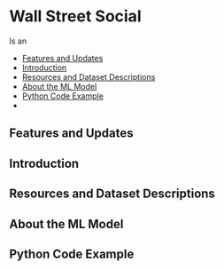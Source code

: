 # Wall Street Social
Is an 

* [Features and Updates](https://github.com/JGolafshan/WallStreetSocial/blob/master/README.md#features-and-updates)
* [Introduction](https://github.com/JGolafshan/WallStreetSocial/blob/master/README.md#features-and-updates)
* [Resources and Dataset Descriptions](https://github.com/JGolafshan/WallStreetSocial/blob/master/README.md#resources-and-dataset-descriptions)
* [About the ML Model](https://github.com/JGolafshan/WallStreetSocial/blob/master/README.md#about-the-ml-model)
* [Python Code Example](https://github.com/JGolafshan/WallStreetSocial/blob/master/README.md#python-code-example)
* 
## Features and Updates
## Introduction
## Resources and Dataset Descriptions
## About the ML Model
## Python Code Example
